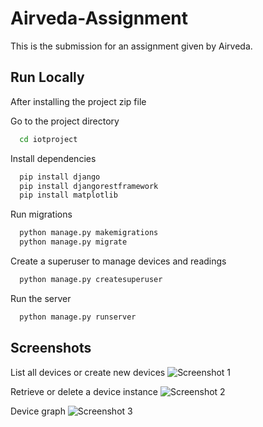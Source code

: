 # Airveda-Assignment

This is the submission for an assignment given by Airveda.


## Run Locally

After installing the project zip file

Go to the project directory

```bash
  cd iotproject
```

Install dependencies

```bash
  pip install django
  pip install djangorestframework
  pip install matplotlib
```
Run migrations

```bash
  python manage.py makemigrations
  python manage.py migrate
```
Create a superuser to manage devices and readings

```bash
  python manage.py createsuperuser
```
Run the server

```bash
  python manage.py runserver
```


## Screenshots

List all devices or create new devices
![Screenshot 1](https://github.com/Bulbul0017/Airveda-Assignment/assets/74949576/9c8ecfbb-cd1e-455e-bbd4-1ae994e2bd1d)

Retrieve or delete a device instance
![Screenshot 2](https://github.com/Bulbul0017/Airveda-Assignment/assets/74949576/99138f6e-db36-4492-8093-8b1d977e3165)

Device graph
![Screenshot 3](https://github.com/Bulbul0017/Airveda-Assignment/assets/74949576/52743219-69eb-457c-9dad-eb90a569988c)



